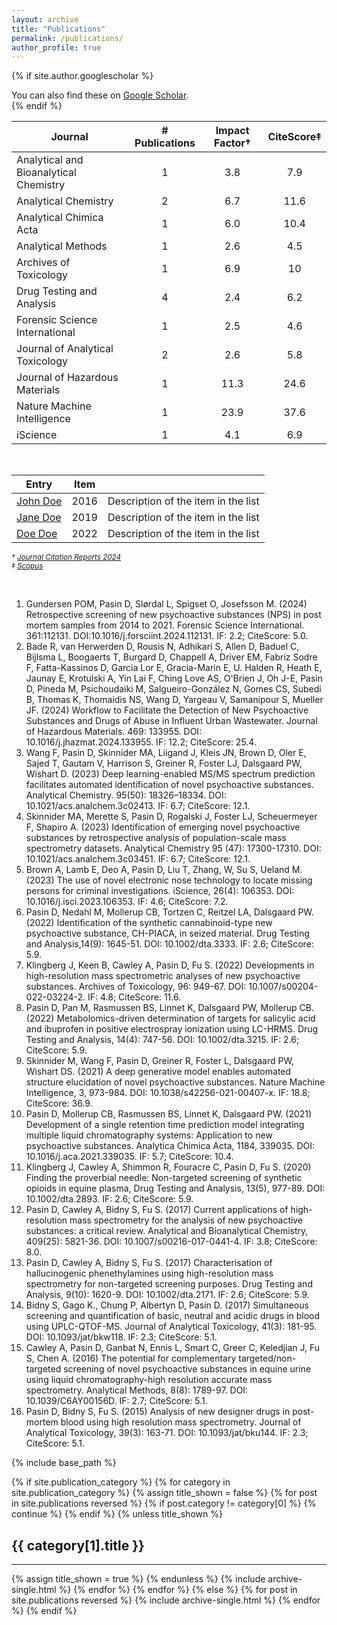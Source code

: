 ```yaml
---
layout: archive
title: "Publications"
permalink: /publications/
author_profile: true
---
```


{% if site.author.googlescholar %}
  <div class="wordwrap">You can also find these on <a href="{{site.author.googlescholar}}">Google Scholar</a>.</div>
{% endif %}

<br>

| Journal                                   | # Publications   | Impact Factor†   | CiteScore‡        |
| ----------------------------------------- | :--------------: | :--------------: | :---------------: |
| Analytical and Bioanalytical  Chemistry  | 1              | 3.8            | 7.9             |
| Analytical Chemistry                     | 2              | 6.7            | 11.6            |
| Analytical Chimica Acta                  | 1              | 6.0            | 10.4            |
| Analytical Methods                       | 1              | 2.6            | 4.5             |
| Archives of Toxicology                   | 1              | 6.9            | 10              |
| Drug Testing and Analysis                | 4              | 2.4            | 6.2             |
| Forensic Science International           | 1              | 2.5            | 4.6             |
| Journal of Analytical Toxicology         | 2              | 2.6            | 5.8             |
| Journal of Hazardous Materials           | 1              | 11.3           | 24.6            |
| Nature Machine Intelligence              | 1              | 23.9           | 37.6            |
| iScience                                 | 1              | 4.1            | 6.9             |

<br>

| Entry            | Item   |                                                              |
| --------         | ------ | ------------------------------------------------------------ |
| [John Doe](#)    | 2016   | Description of the item in the list                          |
| [Jane Doe](#)    | 2019   | Description of the item in the list                          |
| [Doe Doe](#)     | 2022   | Description of the item in the list                          |

<small><em>† [Journal Citation Reports 2024](https://clarivate.com/academia-government/scientific-and-academic-research/research-funding-analytics/journal-citation-reports/)</em></small>  
<small><em>‡ [Scopus](https://www.scopus.com/sources.uri)</em></small>  

<br>

1.	Gundersen POM, Pasin D, Slørdal L, Spigset O, Josefsson M. (2024) Retrospective screening of new psychoactive substances (NPS) in post mortem samples from 2014 to 2021. Forensic Science International. 361:112131. DOI:10.1016/j.forsciint.2024.112131. IF: 2.2; CiteScore: 5.0.
2.	Bade R, van Herwerden D, Rousis N, Adhikari S, Allen D, Baduel C, Bijlsma L, Boogaerts T, Burgard D, Chappell A, Driver EM, Fabriz Sodre F, Fatta-Kassinos D, Garcia Lor E, Gracia-Marin E, U. Halden R, Heath E, Jaunay E, Krotulski A, Yin Lai F, Ching Love AS, O'Brien J, Oh J-E, Pasin D, Pineda M, Psichoudaiki M, Salgueiro-González N, Gomes CS, Subedi B, Thomas K, Thomaidis NS, Wang D, Yargeau V, Samanipour S, Mueller JF. (2024) Workflow to Facilitate the Detection of New Psychoactive Substances and Drugs of Abuse in Influent Urban Wastewater. Journal of Hazardous Materials. 469: 133955. DOI: 10.1016/j.jhazmat.2024.133955. IF: 12.2; CiteScore: 25.4.
3.	Wang F, Pasin D, Skinnider MA, Liigand J, Kleis JN, Brown D, Oler E, Sajed T, Gautam V, Harrison S, Greiner R, Foster LJ, Dalsgaard PW, Wishart D. (2023) Deep learning-enabled MS/MS spectrum prediction facilitates automated identification of novel psychoactive substances. Analytical Chemistry. 95(50): 18326–18334. DOI: 10.1021/acs.analchem.3c02413. IF: 6.7; CiteScore: 12.1.
4.	Skinnider MA, Merette S, Pasin D, Rogalski J, Foster LJ, Scheuermeyer F, Shapiro A. (2023) Identification of emerging novel psychoactive substances by retrospective analysis of population-scale mass spectrometry datasets. Analytical Chemistry 95 (47): 17300-17310. DOI: 10.1021/acs.analchem.3c03451. IF: 6.7; CiteScore: 12.1.
5.	Brown A, Lamb E, Deo A, Pasin D, Liu T, Zhang, W, Su S, Ueland M. (2023) The use of novel electronic nose technology to locate missing persons for criminal investigations. iScience, 26(4): 106353. DOI: 10.1016/j.isci.2023.106353. IF: 4.6; CiteScore: 7.2.
6.	Pasin D, Nedahl M, Mollerup CB, Tortzen C, Reitzel LA, Dalsgaard PW. (2022) Identification of the synthetic cannabinoid-type new psychoactive substance, CH-PIACA, in seized material. Drug Testing and Analysis,14(9): 1645-51.  DOI: 10.1002/dta.3333. IF: 2.6; CiteScore: 5.9.
7.	Klingberg J, Keen B, Cawley A, Pasin D, Fu S. (2022) Developments in high-resolution mass spectrometric analyses of new psychoactive substances. Archives of Toxicology, 96: 949-67. DOI: 10.1007/s00204-022-03224-2. IF: 4.8; CiteScore: 11.6.
8.	Pasin D, Pan M, Rasmussen BS, Linnet K, Dalsgaard PW, Mollerup CB. (2022) Metabolomics-driven determination of targets for salicylic acid and ibuprofen in positive electrospray ionization using LC-HRMS. Drug Testing and Analysis, 14(4): 747-56. DOI: 10.1002/dta.3215. IF: 2.6; CiteScore: 5.9.
9.	Skinnider M, Wang F, Pasin D, Greiner R, Foster L, Dalsgaard PW, Wishart DS. (2021) A deep generative model enables automated structure elucidation of novel psychoactive substances. Nature Machine Intelligence, 3, 973-984. DOI: 10.1038/s42256-021-00407-x. IF: 18.8; CiteScore: 36.9.
10.	Pasin D, Mollerup CB, Rasmussen BS, Linnet K, Dalsgaard PW. (2021) Development of a single retention time prediction model integrating multiple liquid chromatography systems: Application to new psychoactive substances. Analytica Chimica Acta, 1184, 339035. DOI: 10.1016/j.aca.2021.339035. IF: 5.7; CiteScore: 10.4.
11.	Klingberg J, Cawley A, Shimmon R, Fouracre C, Pasin D, Fu S. (2020) Finding the proverbial needle: Non-targeted screening of synthetic opioids in equine plasma, Drug Testing and Analysis, 13(5), 977-89. DOI: 10.1002/dta.2893. IF: 2.6; CiteScore: 5.9.
12.	Pasin D, Cawley A, Bidny S, Fu S. (2017) Current applications of high-resolution mass spectrometry for the analysis of new psychoactive substances: a critical review. Analytical and Bioanalytical Chemistry, 409(25): 5821-36. DOI: 10.1007/s00216-017-0441-4. IF: 3.8; CiteScore: 8.0.
13.	Pasin D, Cawley A, Bidny S, Fu S. (2017) Characterisation of hallucinogenic phenethylamines using high-resolution mass spectrometry for non-targeted screening purposes. Drug Testing and Analysis, 9(10): 1620-9. DOI: 10.1002/dta.2171. IF: 2.6; CiteScore: 5.9.
14.	Bidny S, Gago K., Chung P, Albertyn D, Pasin D. (2017) Simultaneous screening and quantification of basic, neutral and acidic drugs in blood using UPLC-QTOF-MS. Journal of Analytical Toxicology, 41(3): 181-95. DOI: 10.1093/jat/bkw118. IF: 2.3; CiteScore: 5.1.
15.	Cawley A, Pasin D, Ganbat N, Ennis L, Smart C, Greer C, Keledjian J, Fu S, Chen A. (2016) The potential for complementary targeted/non-targeted screening of novel psychoactive substances in equine urine using liquid chromatography-high resolution accurate mass spectrometry. Analytical Methods, 8(8): 1789-97. DOI: 10.1039/C6AY00156D. IF: 2.7; CiteScore: 5.1.
16.	Pasin D, Bidny S, Fu S. (2015) Analysis of new designer drugs in post-mortem blood using high resolution mass spectrometry. Journal of Analytical Toxicology, 39(3): 163-71. DOI: 10.1093/jat/bku144. IF: 2.3; CiteScore: 5.1.

{% include base_path %}

<!-- New style rendering if publication categories are defined -->
{% if site.publication_category %}
  {% for category in site.publication_category  %}
    {% assign title_shown = false %}
    {% for post in site.publications reversed %}
      {% if post.category != category[0] %}
        {% continue %}
      {% endif %}
      {% unless title_shown %}
        <h2>{{ category[1].title }}</h2><hr />
        {% assign title_shown = true %}
      {% endunless %}
      {% include archive-single.html %}
    {% endfor %}
  {% endfor %}
{% else %}
  {% for post in site.publications reversed %}
    {% include archive-single.html %}
  {% endfor %}
{% endif %}



